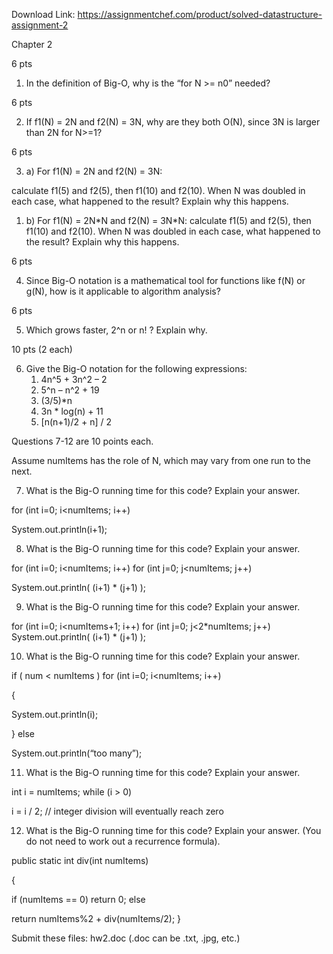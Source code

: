 Download Link: https://assignmentchef.com/product/solved-datastructure-assignment-2
<br>






Chapter 2

6 pts

<ol>

 <li>In the definition of Big-O, why is the “for N &gt;= n0” needed?</li>

</ol>

6 pts

<ol start="2">

 <li>If f1(N) = 2N and f2(N) = 3N, why are they both O(N), since 3N is larger than 2N for N&gt;=1?</li>

</ol>

6 pts

<ol start="3">

 <li>a) For f1(N) = 2N and f2(N) = 3N:</li>

</ol>

calculate f1(5) and f2(5), then f1(10) and f2(10).  When N was doubled in each case, what happened to the result?  Explain why this happens.

<ol>

 <li>b) For f1(N) = 2N*N and f2(N) = 3N*N:  calculate f1(5) and f2(5), then f1(10) and f2(10).  When N was doubled in each case, what happened to the result?  Explain why this happens.</li>

</ol>




6 pts

<ol start="4">

 <li>Since Big-O notation is a mathematical tool for functions like f(N) or g(N), how is it applicable to algorithm analysis?</li>

</ol>

6 pts

<ol start="5">

 <li>Which grows faster, 2^n or n! ? Explain why.</li>

</ol>

10 pts (2 each)

<ol start="6">

 <li>Give the Big-O notation for the following expressions:

  <ol>

   <li>4n^5 + 3n^2 – 2</li>

   <li>5^n – n^2 + 19</li>

   <li>(3/5)*n</li>

   <li>3n * log(n) + 11</li>

   <li>[n(n+1)/2 + n] / 2</li>

  </ol></li>

</ol>

Questions 7-12 are 10 points each.

Assume numItems has the role of N, which may vary from one run to the next.

<ol start="7">

 <li>What is the Big-O running time for this code? Explain your answer.</li>

</ol>

for (int i=0; i&lt;numItems; i++)

System.out.println(i+1);

<ol start="8">

 <li>What is the Big-O running time for this code? Explain your answer.</li>

</ol>

for (int i=0; i&lt;numItems; i++)        for (int j=0; j&lt;numItems; j++)

System.out.println( (i+1) * (j+1) );

<ol start="9">

 <li>What is the Big-O running time for this code? Explain your answer.</li>

</ol>

for (int i=0; i&lt;numItems+1; i++)        for (int j=0; j&lt;2*numItems; j++)           System.out.println( (i+1) * (j+1) );

<ol start="10">

 <li>What is the Big-O running time for this code? Explain your answer.</li>

</ol>

if ( num &lt; numItems )        for (int i=0; i&lt;numItems; i++)

{

System.out.println(i);

}     else

System.out.println(“too many”);

<ol start="11">

 <li>What is the Big-O running time for this code? Explain your answer.</li>

</ol>

int i = numItems;      while (i &gt; 0)

i = i / 2;     // integer division will eventually reach zero

<ol start="12">

 <li>What is the Big-O running time for this code? Explain your answer.     (You do not need to work out a recurrence formula).</li>

</ol>

public static int div(int numItems)

{

if (numItems == 0)            return 0;         else

return numItems%2 + div(numItems/2);      }

Submit these files:     hw2.doc  (.doc can be .txt, .jpg, etc.)